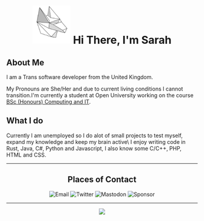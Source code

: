 <div>
    <h1 align=center>
        <img src="https://raw.githubusercontent.com/Master0r0/Master0r0/main/logo.svg" width=100em;>
        Hi There, I'm Sarah
    </h1>
</div>
<h2>About Me</h2>
<p>I am a Trans software developer from the United Kingdom.

My Pronouns are She/Her and due to current living conditions I cannot transition.I'm currently a student at Open University working on the course <a href="http://www.open.ac.uk/courses/computing-it/degrees/bsc-computing-it-q62">BSc (Honours) Computing and IT</a>.</p>
<h2>What I do</h2>
<p>Currently I am unemployed so I do alot of small projects to test myself, expand my knowledge and keep my brain active\
I enjoy writing code in Rust, Java, C#, Python and Javascript, I also know some C/C++, PHP, HTML and CSS.</p>
<hr>
<h2 align=center>Places of Contact</h2>
<div align=center >
    <a href="mailto:m.sarahgreywolf@outlook.com" style="text-decoration: none;">
        <img src="https://img.shields.io/badge/-Email-grey?style=for-the-badge&logo=Microsoft-Outlook" alt="Email">
    </a>
    <a href="twitter.com/master0" style="text-decoration: none;">
        <img src="https://img.shields.io/badge/-Twitter-grey?style=for-the-badge&logo=Twitter" alt="Twitter">
    </a>
    <a href="mastodon.social/@Master0r0" style="text-decoration: none;">
        <img src="https://img.shields.io/badge/-Mastodon-grey?style=for-the-badge&logo=Mastodon" alt="Mastodon">
    </a>
    <a href="https://github.com/sponsors/Master0r0" style="text-decoration: none;">
        <img src="https://img.shields.io/badge/-Sponsor-grey?style=for-the-badge&logo=Github" alt="Sponsor">
    </a>
</div>
<hr>
<p align=center>
    <a href="https://github-readme-stats.vercel.app/api?username=master0r0&show_icons=true&theme=radical" style="text-decoration: none;"><img src="https://github-readme-stats.vercel.app/api?username=master0r0&show_icons=true&theme=radical"></a>
</p>
